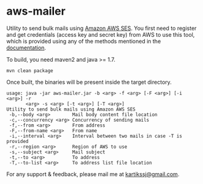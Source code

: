 aws-mailer
==========

Utility to send bulk mails using [Amazon AWS SES](http://aws.amazon.com/ses/). 
You first need to register and get credentials (access key and secret key) from 
AWS to use this tool, which is provided using any of the methods mentioned in 
the [documentation](http://docs.aws.amazon.com/AWSSdkDocsJava/latest/DeveloperGuide/credentials.html). 

To build, you need maven2 and java >= 1.7.
	
	mvn clean package 
	 
Once built, the binaries will be present inside the target directory.

	usage: java -jar aws-mailer.jar -b <arg> -f <arg> [-F <arg>] [-i <arg>] -r
		   <arg> -s <arg> [-t <arg>] [-T <arg>]
	Utility to send bulk mails using Amazon AWS SES
	 -b,--body <arg>        Mail body content file location
	 -c,--concurrency <arg>	Concurrency of sending mails
	 -f,--from <arg>        From address
	 -F,--from-name <arg>   From name
	 -i,--interval <arg>    Interval between two mails in case -T is provided
	 -r,--region <arg>      Region of AWS to use
	 -s,--subject <arg>     Mail subject
	 -t,--to <arg>          To address
	 -T,--to-list <arg>     To address list file location
	 
For any support & feedback, please mail me at kartikssj@gmail.com.

